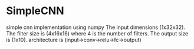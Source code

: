 # SimpleCNN
simple cnn implementation using numpy
The input dimensions (1x32x32).
 The filter size is (4x16x16) where 4 is the number of filters.
 The output size is (1x10).
 architecture is (input->conv->relu->fc->output)
